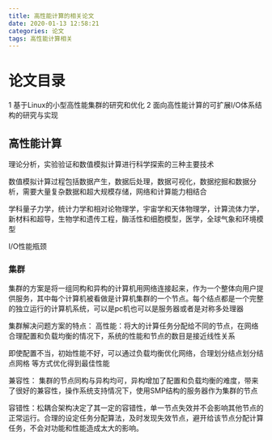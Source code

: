 ```yaml
---
title: 高性能计算的相关论文
date: 2020-01-13 12:58:21
categories: 论文
tags: 高性能计算相关
---
```

# 论文目录
1 基于Linux的小型高性能集群的研究和优化
2 面向高性能计算的可扩展I/O体系结构的研究与实现

## 高性能计算
理论分析，实验验证和数值模拟计算进行科学探索的三种主要技术

数值模拟计算过程包括数据产生，数据后处理，数据可视化，数据挖掘和数据分析，需要大量复杂数据和超大规模存储，网络和计算能力相结合

学科量子力学，统计力学和相对论物理学，宇宙学和天体物理学，计算流体力学，新材料和超导，生物学和遗传工程，酶活性和细胞模型，医学，全球气象和环境模型

I/O性能瓶颈

### 集群
集群的方案是将一组同构和异构的计算机用网络连接起来，作为一个整体向用户提供服务，其中每个计算机被看做是计算机集群的一个节点。每个结点都是一个完整的独立运行的计算机系统，可以是pc机也可以是服务器或者是对称多处理器

集群解决问题方案的特点：
高性能：将大的计算任务分配给不同的节点，在网络合理配置和负载均衡的情况下，系统的性能和节点的数目是接近线性关系

即使配置不当，初始性能不好，可以通过负载均衡优化网络，合理划分结点划分结点网格 等方式优化得到最佳性能

兼容性： 集群的节点同构与异构均可，异构增加了配置和负载均衡的难度，带来了很好的兼容性，操作系统支持情况下，使用SMP结构的服务器作为集群的节点

容错性：松耦合架构决定了其一定的容错性，单一节点失效并不会影响其他节点的正常运行。合理的设定任务分配算法，及时发现失效节点，避开给该节点分配计算任务，不会对功能和性能造成太大的影响。